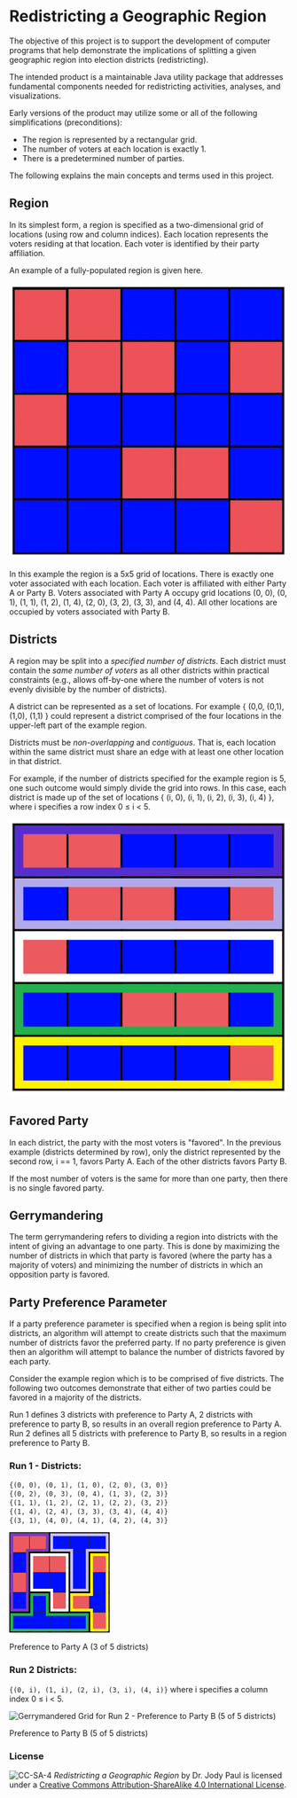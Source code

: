 # Redistricting a Geographic Region

The objective of this project is to support the development of computer programs that help demonstrate the implications of splitting a given geographic region into election districts (redistricting).

The intended product is a maintainable Java utility package that addresses fundamental components needed for redistricting activities, analyses, and visualizations.

Early versions of the product may utilize some or all of the following simplifications (preconditions):

* The region is represented by a rectangular grid.
* The number of voters at each location is exactly 1.
* There is a predetermined number of parties.

The following explains the main concepts and terms used in this project.

## Region
In its simplest form, a region is specified as a two-dimensional grid of locations (using row and column indices).  Each location represents the voters residing at that location.  Each voter is identified by their party affiliation.

An example of a fully-populated region is given here.

![5x5 Region of Locations matching the textual description](/images/NewfigureA.png)

In this example the region is a 5x5 grid of locations. There is exactly one voter associated with each location. Each voter is affiliated with either Party A or Party B. Voters associated with Party A occupy grid locations (0, 0), (0, 1), (1, 1), (1, 2), (1, 4), (2, 0), (3, 2), (3, 3), and (4, 4). All other locations are occupied by voters associated with Party B.
 
## Districts
A region may be split into a _specified number of districts_. Each district must contain the _same number of voters_ as all other districts within practical constraints (e.g., allows off-by-one where the number of voters is not evenly divisible by the number of districts).

A district can be represented as a set of locations.  For example { (0,0, (0,1), (1,0), (1,1) } could represent a district comprised of the four locations in the upper-left part of the example region.

Districts must be _non-overlapping_ and _contiguous_. That is, each location within the same district must share an edge with at least one other location in that district.

For example, if the number of districts specified for the example region is 5, one such outcome would simply divide the grid into rows.  In this case, each district is made up of the set of locations    { (i, 0), (i, 1), (i, 2), (i, 3), (i, 4) }, where i specifies a row index 0 ≤ i < 5. 
 
![Example Region with Districts by Row](/images/NewfigureB.png)
 
 
## Favored Party
In each district, the party with the most voters is "favored". In the previous example (districts determined by row), only the district represented by the second row, i == 1, favors Party A. Each of the other districts favors Party B.

If the most number of voters is the same for more than one party, then there is no single favored party.

## Gerrymandering
The term gerrymandering refers to dividing a region into districts with the intent of giving an advantage to one party. This is done by maximizing the number of districts in which that party is favored (where the party has a majority of voters) and minimizing the number of districts in which an opposition party is favored.

## Party Preference Parameter
If a party preference parameter is specified when a region is being split into districts, an algorithm will attempt to create districts such that the maximum number of districts favor the preferred party. If no party preference is given then an algorithm will attempt to balance the number of districts favored by each party.

Consider the example region which is to be comprised of five districts. The following two outcomes demonstrate that either of two parties could be favored in a majority of the districts.
 
Run 1 defines 3 districts with preference to Party A, 2 districts with preference to party B, so results in an overall region preference to Party A.
Run 2 defines all 5 districts with preference to Party B, so results in a region preference to Party B. 

### Run 1 - Districts:  
```
{(0, 0), (0, 1), (1, 0), (2, 0), (3, 0)}  
{(0, 2), (0, 3), (0, 4), (1, 3), (2, 3)}  
{(1, 1), (1, 2), (2, 1), (2, 2), (3, 2)}  
{(1, 4), (2, 4), (3, 3), (3, 4), (4, 4)}   
{(3, 1), (4, 0), (4, 1), (4, 2), (4, 3)}  
``` 
 ![Gerrymandered grid from Run 1 - Preference to Party A (3 of 5 districts)](images/NewfigureC.png)  
 
 Preference to Party A (3 of 5 districts)
 
 
### Run 2 Districts:  
```{(0, i), (1, i), (2, i), (3, i), (4, i)}``` where 
i specifies a column index 0 ≤ i < 5.

![Gerrymandered Grid for Run 2 - Preference to Party B (5 of 5 districts)](images/NewfigureD.png) 

Preference to Party B (5 of 5 districts)
 

### License
![CC-SA-4](https://licensebuttons.net/l/by-sa/4.0/88x31.png) _Redistricting a Geographic Region_ by Dr. Jody Paul is licensed under a [Creative Commons Attribution-ShareAlike 4.0 International License](http://creativecommons.org/licenses/by-sa/4.0/). 


